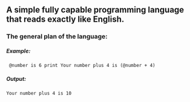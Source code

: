 ## A simple fully capable programming language that reads exactly like English.
### The general plan of the language:

##### Example:
`
@number is 6
print Your number plus 4 is (@number + 4)`

##### Output:

`Your number plus 4 is 10`
